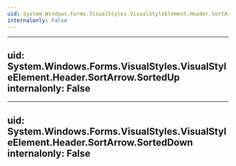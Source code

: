 ```yaml
---
uid: System.Windows.Forms.VisualStyles.VisualStyleElement.Header.SortArrow
internalonly: False
---
```


---
uid: System.Windows.Forms.VisualStyles.VisualStyleElement.Header.SortArrow.SortedUp
internalonly: False
---

---
uid: System.Windows.Forms.VisualStyles.VisualStyleElement.Header.SortArrow.SortedDown
internalonly: False
---
